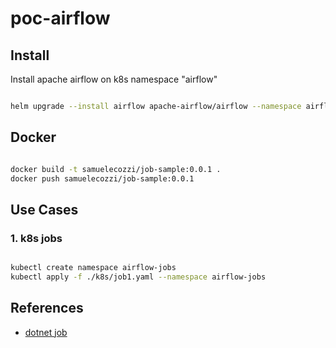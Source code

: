# poc-airflow

## Install

Install apache airflow on k8s namespace "airflow"

``` bash

helm upgrade --install airflow apache-airflow/airflow --namespace airflow --create-namespace -f ./override-values.yaml --debug

```

## Docker

``` bash

docker build -t samuelecozzi/job-sample:0.0.1 .
docker push samuelecozzi/job-sample:0.0.1

```

## Use Cases

### 1. k8s jobs

``` bash

kubectl create namespace airflow-jobs
kubectl apply -f ./k8s/job1.yaml --namespace airflow-jobs

```


## References

- [dotnet job](https://benbrougher.tech/posts/kubernetes-cron-job/)